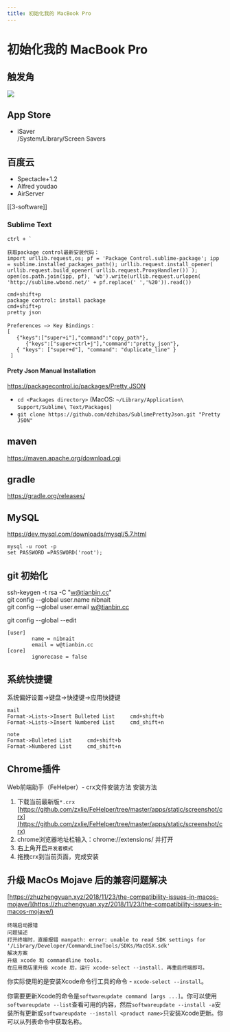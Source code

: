 ```yaml
---
title: 初始化我的 MacBook Pro
---
```

# 初始化我的 MacBook Pro 

## 触发角
![](https://img.tianbin.cc/mbp/hot_corners.jpg)

## App Store
- iSaver  
/System/Library/Screen Savers

## 百度云
- Spectacle+1.2
- Alfred youdao
- AirServer

[[3-software]]

### Sublime Text
```
ctrl + `

获取package control最新安装代码：
import urllib.request,os; pf = 'Package Control.sublime-package'; ipp = sublime.installed_packages_path(); urllib.request.install_opener( urllib.request.build_opener( urllib.request.ProxyHandler()) ); open(os.path.join(ipp, pf), 'wb').write(urllib.request.urlopen( 'http://sublime.wbond.net/' + pf.replace(' ','%20')).read())

cmd+shift+p
package control: install package
cmd+shift+p
pretty json

Preferences —> Key Bindings：
[
   {"keys":["super+i"],"command":"copy_path"},
	  {"keys":["super+ctrl+j"],"command":"pretty_json"},      
   { "keys": ["super+d"], "command": "duplicate_line" }
 ]
```

#### Prety Json Manual Installation 
[https://packagecontrol.io/packages/Pretty JSON](https://packagecontrol.io/packages/Pretty%20JSON)

- `cd <Packages directory>` (MacOS: `~/Library/Application\ Support/Sublime\ Text/Packages`)
- `git clone https://github.com/dzhibas/SublimePrettyJson.git "Pretty JSON"`

## maven
<https://maven.apache.org/download.cgi>

## gradle
<https://gradle.org/releases/>

## MySQL
<https://dev.mysql.com/downloads/mysql/5.7.html>

```
mysql -u root -p
set PASSWORD =PASSWORD('root');
```

## git 初始化

ssh-keygen -t rsa -C "[w@tianbin.cc](mailto:w@tianbin.org)"  
git config --global user.name nibnait  
git config --global user.email [w@tianbin.cc](mailto:w@tianbin.org)

git config --global --edit

```
[user]
        name = nibnait
        email = w@tianbin.cc
[core]
        ignorecase = false
```

## 系统快捷键

系统偏好设置->键盘->快捷键->应用快捷键

```
mail
Format->Lists->Insert Bulleted List     cmd+shift+b
Format->Lists->Insert Numbered List     cmd_shift+n

note
Format->Bulleted List     cmd+shift+b
Format->Numbered List     cmd_shift+n
```

## Chrome插件

Web前端助手（FeHelper）- crx文件安装方法
安装方法

1. 下载当前最新版`*.crx` [https://github.com/zxlie/FeHelper/tree/master/apps/static/screenshot/crx](https://github.com/zxlie/FeHelper/tree/master/apps/static/screenshot/crx)
1. chrome浏览器地址栏输入：chrome://extensions/ 并打开
1. 右上角开启`开发者模式`
1. 拖拽crx到当前页面，完成安装

## 升级 MacOs Mojave 后的兼容问题解决

[https://zhuzhengyuan.xyz/2018/11/23/the-compatibility-issues-in-macos-mojave/](https://zhuzhengyuan.xyz/2018/11/23/the-compatibility-issues-in-macos-mojave/)

```
终端启动报错
问题描述
打开终端时，直接报错 manpath: error: unable to read SDK settings for '/Library/Developer/CommandLineTools/SDKs/MacOSX.sdk'
解决方案
升级 xcode 和 commandline tools.
在应用商店里升级 xcode 后，运行 xcode-select --install. 再重启终端即可。
```

你实际使用的是安装Xcode命令行工具的命令 - `xcode-select --install`。

你需要更新Xcode的命令是`softwareupdate command [args ...]`。你可以使用`softwareupdate --list`查看可用的内容，然后`softwareupdate --install -a`安装所有更新或`softwareupdate --install <product name>`只安装Xcode更新。你可以从列表命令中获取名称。